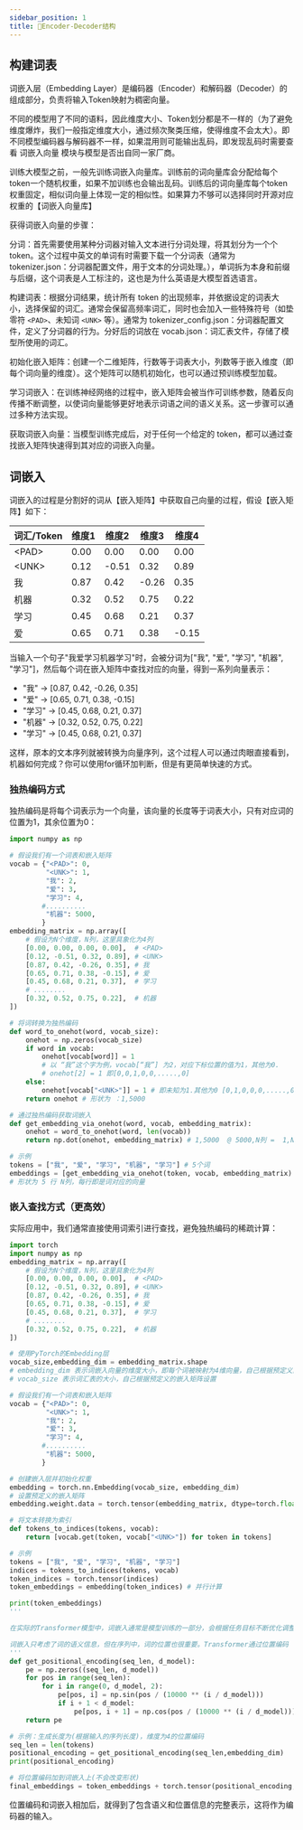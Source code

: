 ```yaml
---
sidebar_position: 1
title: 🚧Encoder-Decoder结构
---
```


## 构建词表

词嵌入层（Embedding Layer）是编码器（Encoder）和解码器（Decoder）的组成部分，负责将输入Token映射为稠密向量。

不同的模型用了不同的语料，因此维度大小、Token划分都是不一样的（为了避免维度爆炸，我们一般指定维度大小，通过频次聚类压缩，使得维度不会太大）。即不同模型编码器与解码器不一样，如果混用则可能输出乱码，即发现乱码时需要查看 词嵌入向量 模块与模型是否出自同一家厂商。

训练大模型之前，一般先训练词嵌入向量库。训练前的词向量库会分配给每个token一个随机权重，如果不加训练也会输出乱码。训练后的词向量库每个token权重固定，相似词向量上体现一定的相似性。如果算力不够可以选择同时开源对应权重的【词嵌入向量库】

获得词嵌入向量的步骤：

分词：首先需要使用某种分词器对输入文本进行分词处理，将其划分为一个个 token。这个过程中英文的单词有时需要下载一个分词表（通常为 tokenizer.json：分词器配置文件，用于文本的分词处理。），单词拆为本身和前缀与后缀，这个词表是人工标注的，这也是为什么英语是大模型首选语言。

构建词表：根据分词结果，统计所有 token 的出现频率，并依据设定的词表大小，选择保留的词汇。通常会保留高频率词汇，同时也会加入一些特殊符号（如垫零符 `<PAD>`、未知词 `<UNK>` 等）。通常为 tokenizer_config.json：分词器配置文件，定义了分词器的行为。分好后的词放在 vocab.json：词汇表文件，存储了模型所使用的词汇。

初始化嵌入矩阵：创建一个二维矩阵，行数等于词表大小，列数等于嵌入维度（即每个词向量的维度）。这个矩阵可以随机初始化，也可以通过预训练模型加载。

学习词嵌入：在训练神经网络的过程中，嵌入矩阵会被当作可训练参数，随着反向传播不断调整，以使词向量能够更好地表示词语之间的语义关系。这一步骤可以通过多种方法实现。

获取词嵌入向量：当模型训练完成后，对于任何一个给定的 token，都可以通过查找嵌入矩阵快速得到其对应的词嵌入向量。

## 词嵌入

词嵌入的过程是分割好的词从【嵌入矩阵】中获取自己向量的过程，假设【嵌入矩阵】如下：

| 词汇/Token | 维度1 | 维度2 | 维度3 | 维度4 |
| ---------- | ----- | ----- | ----- | ----- |
| \<PAD\>    | 0.00  | 0.00  | 0.00  | 0.00  |
| \<UNK\>    | 0.12  | -0.51 | 0.32  | 0.89  |
| 我         | 0.87  | 0.42  | -0.26 | 0.35  |
| 机器       | 0.32  | 0.52  | 0.75  | 0.22  |
| 学习       | 0.45  | 0.68  | 0.21  | 0.37  |
| 爱         | 0.65  | 0.71  | 0.38  | -0.15 |


当输入一个句子"我爱学习机器学习"时，会被分词为["我", "爱", "学习", "机器", "学习"]，然后每个词在嵌入矩阵中查找对应的向量，得到一系列向量表示：

- "我" → [0.87, 0.42, -0.26, 0.35]
- "爱" → [0.65, 0.71, 0.38, -0.15]
- "学习" → [0.45, 0.68, 0.21, 0.37]
- "机器" → [0.32, 0.52, 0.75, 0.22]
- "学习" → [0.45, 0.68, 0.21, 0.37]

这样，原本的文本序列就被转换为向量序列，这个过程人可以通过肉眼直接看到，机器如何完成？你可以使用for循环加判断，但是有更简单快速的方式。

### 独热编码方式

独热编码是将每个词表示为一个向量，该向量的长度等于词表大小，只有对应词的位置为1，其余位置为0：

```python
import numpy as np

# 假设我们有一个词表和嵌入矩阵
vocab = {"<PAD>": 0, 
         "<UNK>": 1, 
         "我": 2, 
         "爱": 3, 
         "学习": 4, 
        #..........
         "机器": 5000,
        }
embedding_matrix = np.array([
    # 假设为N个维度，N列，这里具象化为4列
    [0.00, 0.00, 0.00, 0.00],  # <PAD>
    [0.12, -0.51, 0.32, 0.89], # <UNK>
    [0.87, 0.42, -0.26, 0.35], # 我
    [0.65, 0.71, 0.38, -0.15], # 爱
    [0.45, 0.68, 0.21, 0.37],  # 学习
    # ........
    [0.32, 0.52, 0.75, 0.22],  # 机器
])

# 将词转换为独热编码
def word_to_onehot(word, vocab_size):
    onehot = np.zeros(vocab_size)
    if word in vocab:
        onehot[vocab[word]] = 1 
        # 以 “我”这个字为例，vocab[“我”] 为2，对应下标位置的值为1，其他为0. 
        # onehot[2] = 1 即[0,0,1,0,0,.....,0]
    else:
        onehot[vocab["<UNK>"]] = 1 # 即未知为1.其他为0 [0,1,0,0,0,.....,0]
    return onehot # 形状为 ：1,5000

# 通过独热编码获取词嵌入
def get_embedding_via_onehot(word, vocab, embedding_matrix):
    onehot = word_to_onehot(word, len(vocab)) 
    return np.dot(onehot, embedding_matrix) # 1,5000  @ 5000,N列 =  1,N列

# 示例
tokens = ["我", "爱", "学习", "机器", "学习"] # 5个词
embeddings = [get_embedding_via_onehot(token, vocab, embedding_matrix) for token in tokens]
# 形状为 5 行 N列，每行即是词对应的向量
```

### 嵌入查找方式（更高效）

实际应用中，我们通常直接使用词索引进行查找，避免独热编码的稀疏计算：

```python
import torch
import numpy as np
embedding_matrix = np.array([
    # 假设为N个维度，N列，这里具象化为4列
    [0.00, 0.00, 0.00, 0.00],  # <PAD>
    [0.12, -0.51, 0.32, 0.89], # <UNK>
    [0.87, 0.42, -0.26, 0.35], # 我
    [0.65, 0.71, 0.38, -0.15], # 爱
    [0.45, 0.68, 0.21, 0.37],  # 学习
    # ........
    [0.32, 0.52, 0.75, 0.22],  # 机器
])

# 使用PyTorch的Embedding层
vocab_size,embedding_dim = embedding_matrix.shape
# embedding_dim 表示词嵌入向量的维度大小，即每个词被映射为4维向量，自己根据预定义的嵌入矩阵设置
# vocab_size 表示词汇表的大小，自己根据预定义的嵌入矩阵设置

# 假设我们有一个词表和嵌入矩阵
vocab = {"<PAD>": 0, 
         "<UNK>": 1, 
         "我": 2, 
         "爱": 3, 
         "学习": 4, 
        #..........
         "机器": 5000,
        }

# 创建嵌入层并初始化权重
embedding = torch.nn.Embedding(vocab_size, embedding_dim)
# 设置预定义的嵌入矩阵
embedding.weight.data = torch.tensor(embedding_matrix, dtype=torch.float)

# 将文本转换为索引
def tokens_to_indices(tokens, vocab):
    return [vocab.get(token, vocab["<UNK>"]) for token in tokens]

# 示例
tokens = ["我", "爱", "学习", "机器", "学习"]
indices = tokens_to_indices(tokens, vocab)
token_indices = torch.tensor(indices)
token_embeddings = embedding(token_indices) # 并行计算

print(token_embeddings)
'''

在实际的Transformer模型中，词嵌入通常是模型训练的一部分，会根据任务目标不断优化调整。这种基于查表的方式比循环判断更高效，可以并行处理整个序列的所有词，大大提高了计算速度。

词嵌入只考虑了词的语义信息，但在序列中，词的位置也很重要。Transformer通过位置编码（Positional Encoding）来捕捉序列中词的位置信息
'''
def get_positional_encoding(seq_len, d_model):
    pe = np.zeros((seq_len, d_model))
    for pos in range(seq_len):
        for i in range(0, d_model, 2):
            pe[pos, i] = np.sin(pos / (10000 ** (i / d_model)))
            if i + 1 < d_model:
                pe[pos, i + 1] = np.cos(pos / (10000 ** (i / d_model)))
    return pe

# 示例：生成长度为(根据输入的序列长度)，维度为4的位置编码
seq_len = len(tokens)
positional_encoding = get_positional_encoding(seq_len,embedding_dim)
print(positional_encoding)

# 将位置编码加到词嵌入上(不会改变形状)
final_embeddings = token_embeddings + torch.tensor(positional_encoding, dtype=torch.float)
```

位置编码和词嵌入相加后，就得到了包含语义和位置信息的完整表示，这将作为编码器的输入。